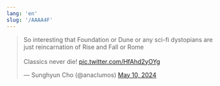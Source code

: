 ```yaml
---
lang: 'en'
slug: '/AAAA4F'
---
```


<blockquote class="twitter-tweet">

So interesting that Foundation or Dune or any sci-fi dystopians are just reincarnation of Rise and Fall or Rome<br/><br/>Classics never die! <a href="https://t.co/HfAhd2yOYg">pic.twitter.com/HfAhd2yOYg</a>

&mdash; Sunghyun Cho (@anaclumos) <a href="https://twitter.com/anaclumos/status/1788726572444528871?ref_src=twsrc%5Etfw">May 10, 2024</a>

</blockquote>
